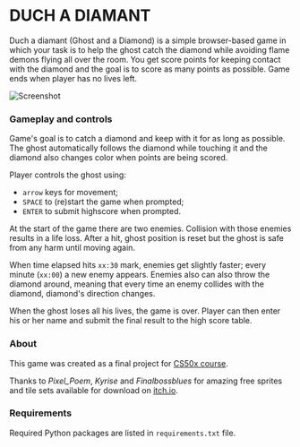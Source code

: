 # DUCH A DIAMANT

Duch a diamant (Ghost and a Diamond) is a simple browser-based game in which your task is to help the ghost catch the diamond while avoiding flame demons flying all over the room. You get score points for keeping contact with the diamond and the goal is to score as many points as possible. Game ends when player has no lives left.

![Screenshot](https://i.ibb.co/hfKGXVs/duch.png)

### Gameplay and controls
Game's goal is to catch a diamond and keep with it for as long as possible. The ghost automatically follows the diamond while touching it and the diamond also changes color when points are being scored.

Player controls the ghost using:
-   `arrow` keys for movement;
-   `SPACE` to (re)start the game when prompted;
-   `ENTER` to submit highscore when prompted.

At the start of the game there are two enemies. Collision with those enemies results in a life loss. After a hit, ghost position is reset but the ghost is safe from any harm until moving again.

When time elapsed hits `xx:30` mark, enemies get slightly faster; every minute (`xx:00`) a new enemy appears. Enemies also can also throw the diamond around, meaning that every time an enemy collides with the diamond, diamond's direction changes.

When the ghost loses all his lives, the game is over. Player can then enter his or her name and submit the final result to the high score table.

### About
This game was created as a final project for [CS50x course](https://cs50.harvard.edu/x/2020/).

Thanks to *Pixel_Poem*, *Kyrise* and *Finalbossblues* for amazing free sprites and tile sets available for download on [itch.io](http://itch.io/).

### Requirements
Required Python packages are listed in `requirements.txt` file.
